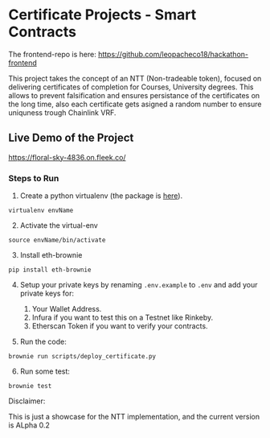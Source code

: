 # Certificate Projects - Smart Contracts

The frontend-repo is here: https://github.com/leopacheco18/hackathon-frontend

This project takes the concept of an NTT (Non-tradeable token), focused on delivering certificates of completion for Courses, University degrees.
This allows to prevent falsification and ensures persistance of the certificates on the long time, also each certificate gets asigned a random number to ensure uniquness trough Chainlink VRF.



## Live Demo of the Project

https://floral-sky-4836.on.fleek.co/

### Steps to Run

1. Create a python virtualenv (the package is [here](https://pypi.org/project/virtualenv/)).

`virtualenv envName`

2. Activate the virtual-env
   
`source envName/bin/activate`

3. Install eth-brownie

`pip install eth-brownie` 

4. Setup your private keys by renaming `.env.example` to `.env` and add your private keys for:
   1. Your Wallet Address.
   2. Infura if you want to test this on a Testnet like Rinkeby.
   3. Etherscan Token if you want to verify your contracts.

5. Run the code:

 `brownie run scripts/deploy_certificate.py`

6. Run some test:

`brownie test`


Disclaimer:

This is just a showcase for the NTT implementation, and the current version is ALpha 0.2
